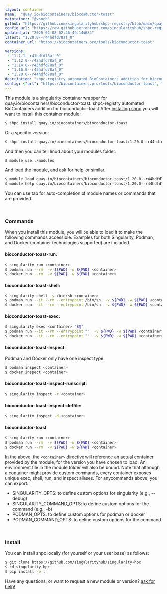 ```yaml
---
layout: container
name:  "quay.io/biocontainers/bioconductor-toast"
maintainer: "@vsoch"
github: "https://github.com/singularityhub/shpc-registry/blob/main/quay.io/biocontainers/bioconductor-toast/container.yaml"
config_url: "https://raw.githubusercontent.com/singularityhub/shpc-registry/main/quay.io/biocontainers/bioconductor-toast/container.yaml"
updated_at: "2025-02-08 02:46:49.146684"
latest: "1.20.0--r44hdfd78af_0"
container_url: "https://biocontainers.pro/tools/bioconductor-toast"

versions:
 - "1.7.1--r41hdfd78af_0"
 - "1.12.0--r42hdfd78af_0"
 - "1.14.0--r43hdfd78af_0"
 - "1.16.0--r43hdfd78af_0"
 - "1.20.0--r44hdfd78af_0"
description: "shpc-registry automated BioContainers addition for bioconductor-toast"
config: {"url": "https://biocontainers.pro/tools/bioconductor-toast", "maintainer": "@vsoch", "description": "shpc-registry automated BioContainers addition for bioconductor-toast", "latest": {"1.20.0--r44hdfd78af_0": "sha256:7e39da14cf23b5a27a010d39b353c736747864683493cdce6fa24577dc9bc02d"}, "tags": {"1.7.1--r41hdfd78af_0": "sha256:b8ecf66124f6a42aeeb40f6d9125b9d60889e4e5d1011cf255f6d9686eb1b86c", "1.12.0--r42hdfd78af_0": "sha256:102812a304623a0f41c77e80f548a6f787c1d34ff36dccc83e1973e5c0af6745", "1.14.0--r43hdfd78af_0": "sha256:df18a50d14293f3327703cbb3d1770d642d07fc2e4ad4166de50a43324927b6f", "1.16.0--r43hdfd78af_0": "sha256:0c8600bb42b94cc1f18dde94bd63d00b0c43dac09ff94af9bdf96ae54cfb6629", "1.20.0--r44hdfd78af_0": "sha256:7e39da14cf23b5a27a010d39b353c736747864683493cdce6fa24577dc9bc02d"}, "docker": "quay.io/biocontainers/bioconductor-toast"}
---
```


This module is a singularity container wrapper for quay.io/biocontainers/bioconductor-toast.
shpc-registry automated BioContainers addition for bioconductor-toast
After [installing shpc](#install) you will want to install this container module:


```bash
$ shpc install quay.io/biocontainers/bioconductor-toast
```

Or a specific version:

```bash
$ shpc install quay.io/biocontainers/bioconductor-toast:1.20.0--r44hdfd78af_0
```

And then you can tell lmod about your modules folder:

```bash
$ module use ./modules
```

And load the module, and ask for help, or similar.

```bash
$ module load quay.io/biocontainers/bioconductor-toast/1.20.0--r44hdfd78af_0
$ module help quay.io/biocontainers/bioconductor-toast/1.20.0--r44hdfd78af_0
```

You can use tab for auto-completion of module names or commands that are provided.

<br>

### Commands

When you install this module, you will be able to load it to make the following commands accessible.
Examples for both Singularity, Podman, and Docker (container technologies supported) are included.

#### bioconductor-toast-run:

```bash
$ singularity run <container>
$ podman run --rm  -v ${PWD} -w ${PWD} <container>
$ docker run --rm  -v ${PWD} -w ${PWD} <container>
```

#### bioconductor-toast-shell:

```bash
$ singularity shell -s /bin/sh <container>
$ podman run --it --rm --entrypoint /bin/sh  -v ${PWD} -w ${PWD} <container>
$ docker run --it --rm --entrypoint /bin/sh  -v ${PWD} -w ${PWD} <container>
```

#### bioconductor-toast-exec:

```bash
$ singularity exec <container> "$@"
$ podman run --it --rm --entrypoint ""  -v ${PWD} -w ${PWD} <container> "$@"
$ docker run --it --rm --entrypoint ""  -v ${PWD} -w ${PWD} <container> "$@"
```

#### bioconductor-toast-inspect:

Podman and Docker only have one inspect type.

```bash
$ podman inspect <container>
$ docker inspect <container>
```

#### bioconductor-toast-inspect-runscript:

```bash
$ singularity inspect -r <container>
```

#### bioconductor-toast-inspect-deffile:

```bash
$ singularity inspect -d <container>
```



#### bioconductor-toast

```bash
$ singularity run <container>
$ podman run --rm  -v ${PWD} -w ${PWD} <container>
$ docker run --rm  -v ${PWD} -w ${PWD} <container>
```


In the above, the `<container>` directive will reference an actual container provided
by the module, for the version you have chosen to load. An environment file in the
module folder will also be bound. Note that although a container
might provide custom commands, every container exposes unique exec, shell, run, and
inspect aliases. For anycommands above, you can export:

 - SINGULARITY_OPTS: to define custom options for singularity (e.g., --debug)
 - SINGULARITY_COMMAND_OPTS: to define custom options for the command (e.g., -b)
 - PODMAN_OPTS: to define custom options for podman or docker
 - PODMAN_COMMAND_OPTS: to define custom options for the command

<br>

### Install

You can install shpc locally (for yourself or your user base) as follows:

```bash
$ git clone https://github.com/singularityhub/singularity-hpc
$ cd singularity-hpc
$ pip install -e .
```

Have any questions, or want to request a new module or version? [ask for help!](https://github.com/singularityhub/singularity-hpc/issues)